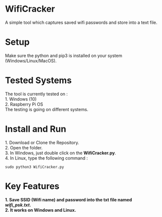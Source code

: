 # WifiCracker
A simple tool which captures saved wifi passwords and store into a text file.

<h1>Setup</h1>
Make sure the python and pip3 is installed on your system (Windows/Linux/MacOS).<br>

<h1>Tested Systems</h1>
The tool is currently tested on : <br>
1. Windows (10)<br>
2. Raspberry Pi OS<br>
The testing is going on different systems.

<h1>Install and Run</h1>
1. Download or Clone the Repository.<br>
2. Open the folder.<br>
3. In Windows, just double click on the <b>WifiCracker.py</b>.<br>
4. In Linux, type the following command : <br>

```
sudo python3 WifiCracker.py
```

<h1>Key Features</h1>
<b>1. Save SSID (Wifi name) and password into the txt file named <i>wifi_psk.txt</i>.</b><br>
<b>2. It works on Windows and Linux.</b>
